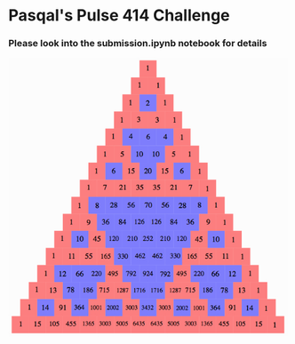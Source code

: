 # Pasqal's Pulse 414 Challenge

### Please look into the submission.ipynb notebook for details

![Diagram of the pascal triangle](imgs/pascals4.jpg)
